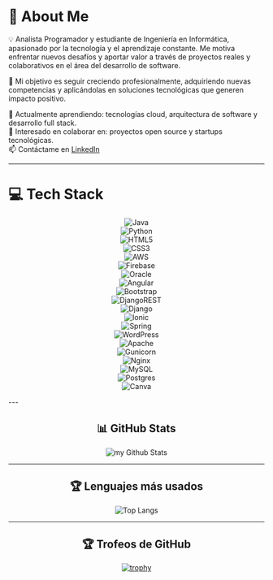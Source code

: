 # 💫 About Me  
💡 Analista Programador y estudiante de Ingeniería en Informática, apasionado por la tecnología y el aprendizaje constante. Me motiva enfrentar nuevos desafíos y aportar valor a través de proyectos reales y colaborativos en el área del desarrollo de software.  

🎯 Mi objetivo es seguir creciendo profesionalmente, adquiriendo nuevas competencias y aplicándolas en soluciones tecnológicas que generen impacto positivo.  

🧠 Actualmente aprendiendo: tecnologías cloud, arquitectura de software y desarrollo full stack.  
🤝 Interesado en colaborar en: proyectos open source y startups tecnológicas.  
📫 Contáctame en [LinkedIn](https://www.linkedin.com/in/kevin-alexander-ignacio-stuardo-novoa-44b82620a/)  

---

# 💻 Tech Stack  
<div align="center">

![Java](https://img.shields.io/badge/java-%23ED8B00.svg?style=for-the-badge&logo=openjdk&logoColor=white)  
![Python](https://img.shields.io/badge/python-3670A0?style=for-the-badge&logo=python&logoColor=ffdd54)  
![HTML5](https://img.shields.io/badge/html5-%23E34F26.svg?style=for-the-badge&logo=html5&logoColor=white)  
![CSS3](https://img.shields.io/badge/css3-%231572B6.svg?style=for-the-badge&logo=css3&logoColor=white)  
![AWS](https://img.shields.io/badge/AWS-%23FF9900.svg?style=for-the-badge&logo=amazon-aws&logoColor=white)  
![Firebase](https://img.shields.io/badge/firebase-%23039BE5.svg?style=for-the-badge&logo=firebase)  
![Oracle](https://img.shields.io/badge/Oracle-F80000?style=for-the-badge&logo=oracle&logoColor=white)  
![Angular](https://img.shields.io/badge/angular-%23DD0031.svg?style=for-the-badge&logo=angular&logoColor=white)  
![Bootstrap](https://img.shields.io/badge/bootstrap-%238511FA.svg?style=for-the-badge&logo=bootstrap&logoColor=white)  
![DjangoREST](https://img.shields.io/badge/DJANGO-REST-ff1709?style=for-the-badge&logo=django&logoColor=white&color=ff1709&labelColor=gray)  
![Django](https://img.shields.io/badge/django-%23092E20.svg?style=for-the-badge&logo=django&logoColor=white)  
![Ionic](https://img.shields.io/badge/Ionic-%233880FF.svg?style=for-the-badge&logo=Ionic&logoColor=white)  
![Spring](https://img.shields.io/badge/spring-%236DB33F.svg?style=for-the-badge&logo=spring&logoColor=white)  
![WordPress](https://img.shields.io/badge/WordPress-%23117AC9.svg?style=for-the-badge&logo=WordPress&logoColor=white)  
![Apache](https://img.shields.io/badge/apache-%23D42029.svg?style=for-the-badge&logo=apache&logoColor=white)  
![Gunicorn](https://img.shields.io/badge/gunicorn-%298729.svg?style=for-the-badge&logo=gunicorn&logoColor=white)  
![Nginx](https://img.shields.io/badge/nginx-%23009639.svg?style=for-the-badge&logo=nginx&logoColor=white)  
![MySQL](https://img.shields.io/badge/mysql-4479A1.svg?style=for-the-badge&logo=mysql&logoColor=white)  
![Postgres](https://img.shields.io/badge/postgres-%23316192.svg?style=for-the-badge&logo=postgresql&logoColor=white)  
![Canva](https://img.shields.io/badge/Canva-%2300C4CC.svg?style=for-the-badge&logo=Canva&logoColor=white)  
</div>
---

<div align="center">

## 📊 GitHub Stats  
<img align="center" src="https://github-readme-stats.vercel.app/api?username=Elagentek&include_all_commits=true&count_private=true&show_icons=true&line_height=20&title_color=2B5BBD&icon_color=1124BB&text_color=A1A1A1&bg_color=0,000000,130F40" alt="my Github Stats"/>  

---

## 🏆 Lenguajes más usados  
![Top Langs](https://github-readme-stats.vercel.app/api/top-langs/?username=Elagentek&layout=compact&theme=default&hide_border=false)  

---

## 🏆 Trofeos de GitHub  
[![trophy](https://github-profile-trophy.vercel.app/?username=Elagentek&theme=onedark)](https://github.com/ryo-ma/github-profile-trophy)  

</div>  
